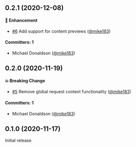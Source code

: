 ## 0.2.1 (2020-12-08)

#### :rocket: Enhancement
* [#6](https://github.com/LexasCMS/vsf-next-lexascms/pull/6) Add support for content previews ([@mike183](https://github.com/mike183))

#### Committers: 1
- Michael Donaldson ([@mike183](https://github.com/mike183))

## 0.2.0 (2020-11-19)

#### :boom: Breaking Change
* [#5](https://github.com/LexasCMS/vsf-next-lexascms/pull/5) Remove global request context functionality ([@mike183](https://github.com/mike183))

#### Committers: 1
- Michael Donaldson ([@mike183](https://github.com/mike183))

## 0.1.0 (2020-11-17)

Initial release
